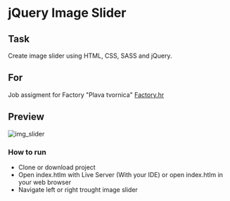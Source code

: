 # jQuery Image Slider

## Task
Create image slider using HTML, CSS, SASS and jQuery.

## For
Job assigment for Factory "Plava tvornica" <a href="https://factory.hr">Factory.hr</a>

## Preview
![img_slider](https://user-images.githubusercontent.com/44583106/83519264-f301dc80-a4db-11ea-9e1b-f7b889568030.gif)

### How to run
- Clone or download project
- Open index.htlm with Live Server (With your IDE)
  or open index.htlm in your web browser
- Navigate left or right trought image slider
